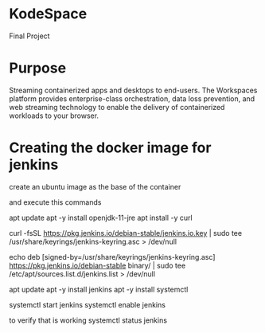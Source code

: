 # KodeSpace
Final Project

# Purpose

Streaming containerized apps and desktops to end-users. The Workspaces platform provides enterprise-class orchestration, 
data loss prevention, and web streaming technology to enable the delivery of containerized workloads to your browser.


















# Creating the docker image for jenkins
create an ubuntu image as the base of the container

and execute this commands

apt update
apt -y install openjdk-11-jre
apt install -y curl

curl -fsSL https://pkg.jenkins.io/debian-stable/jenkins.io.key | sudo tee \
/usr/share/keyrings/jenkins-keyring.asc > /dev/null

echo deb [signed-by=/usr/share/keyrings/jenkins-keyring.asc] \
https://pkg.jenkins.io/debian-stable binary/ | sudo tee \
/etc/apt/sources.list.d/jenkins.list > /dev/null

apt update
apt -y install jenkins
apt -y install systemctl 

systemctl start jenkins
systemctl enable jenkins

to verify that is working systemctl status jenkins



